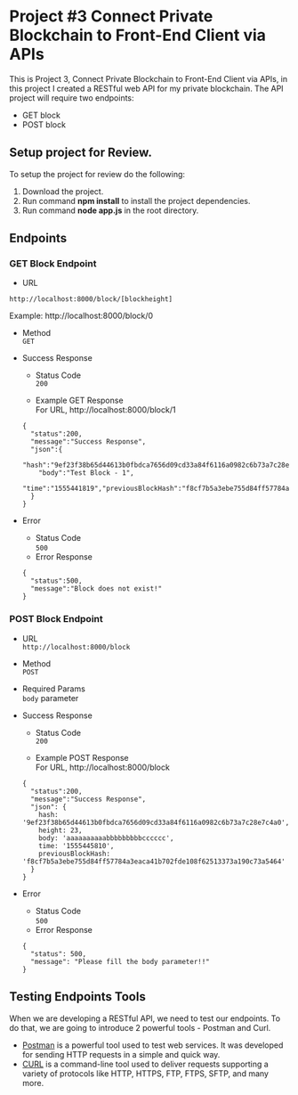 # Project #3 Connect Private Blockchain to Front-End Client via APIs

This is Project 3, Connect Private Blockchain to Front-End Client via APIs, in this project I created a RESTful web API for my private blockchain. The API project will require two endpoints:

* GET block
* POST block

## Setup project for Review.

To setup the project for review do the following:

1. Download the project.
2. Run command __npm install__ to install the project dependencies.
3. Run command __node app.js__ in the root directory.

## Endpoints

### GET Block Endpoint

* URL

`http://localhost:8000/block/[blockheight]`  

Example: http://localhost:8000/block/0
  
* Method  
  `GET`

* Success Response
  * Status Code  
    `200`

  * Example GET Response  
    For URL, http://localhost:8000/block/1

  ```
  {
    "status":200,
    "message":"Success Response",
    "json":{
      "hash":"9ef23f38b65d44613b0fbdca7656d09cd33a84f6116a0982c6b73a7c28e7c4a0","height":1,
      "body":"Test Block - 1",
      "time":"1555441819","previousBlockHash":"f8cf7b5a3ebe755d84ff57784a3eaca41b702fde108f62513373a190c73a5464"
    }
  }
  ```

* Error
  * Status Code  
    `500`
  * Error Response  

  ```
  {
    "status":500,
    "message":"Block does not exist!"
  }
  ```

### POST Block Endpoint

* URL  
  `http://localhost:8000/block`

* Method  
  `POST`

* Required Params  
  `body` parameter

* Success Response
  * Status Code  
    `200`

  * Example POST Response  
    For URL, http://localhost:8000/block

  ```
  {
    "status":200,
    "message":"Success Response",
    "json": {
      hash: '9ef23f38b65d44613b0fbdca7656d09cd33a84f6116a0982c6b73a7c28e7c4a0',
      height: 23,
      body: 'aaaaaaaaaabbbbbbbbbcccccc',
      time: '1555445810',
      previousBlockHash: 'f8cf7b5a3ebe755d84ff57784a3eaca41b702fde108f62513373a190c73a5464' 
    }
  }
  ```

* Error
  * Status Code  
    `500`
  * Error Response  

  ```
  {
    "status": 500,
    "message": "Please fill the body parameter!!"
  }
  ```

## Testing Endpoints Tools

When we are developing a RESTful API, we need to test our endpoints. To do that, we are going to introduce 2 powerful tools - Postman and Curl.

* [Postman](https://www.getpostman.com) is a powerful tool used to test web services. It was developed for sending HTTP requests in a simple and quick way.
* [CURL](https://curl.haxx.se/) is a command-line tool used to deliver requests supporting a variety of protocols like HTTP, HTTPS, FTP, FTPS, SFTP, and many more.